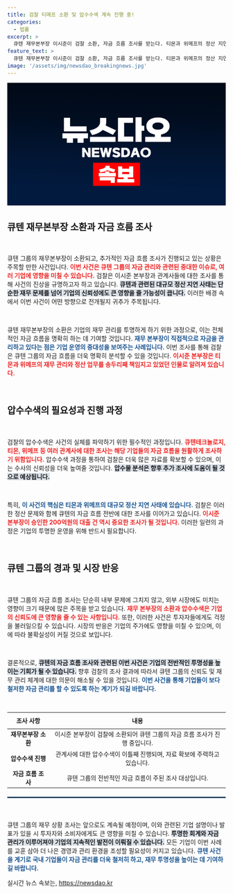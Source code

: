 ```yaml
---
title: 검찰 티메프 소환 및 압수수색 계속 진행 중!
categories:
  - 법률
excerpt: >
  큐텐 재무본부장 이시준이 검찰 소환, 자금 흐름 조사를 받는다. 티몬과 위메프의 정산 지연 사태와 관련해 관계사 압수수색도 진행 중인 가운데, 큐텐 그룹의 재무 상황이 더욱 드러날 전망이다. 클릭해서 자세한 내막을 확인하세요!
feature_text: >
  큐텐 재무본부장 이시준이 검찰 소환, 자금 흐름 조사를 받는다. 티몬과 위메프의 정산 지연 사태와 관련해 관계사 압수수색도 진행 중인 가운데, 큐텐 그룹의 재무 상황이 더욱 드러날 전망이다. 클릭해서 자세한 내막을 확인하세요!
image: '/assets/img/newsdao_breakingnews.jpg'
---
```


<p><img src="/assets/img/newsdao_breakingnews.jpg" alt="implanttips 속보" /></p>

<h2 data-ke-size="size26">큐텐 재무본부장 소환과 자금 흐름 조사</h2>

<p data-ke-size="size16">&nbsp;</p>

<p>큐텐 그룹의 재무본부장이 소환되고, 추가적인 자금 흐름 조사가 진행되고 있는 상황은 주목할 만한 사건입니다. <b><span style="color: #ee2323;">이번 사건은 큐텐 그룹의 자금 관리와 관련된 중대한 이슈로, 여러 기업에 영향을 미칠 수 있습니다.</span></b> 검찰은 이시준 본부장과 관계사들에 대한 조사를 통해 사건의 진상을 규명하고자 하고 있습니다. <b><span style="background-color: #21538527;">큐텐과 관련된 대규모 정산 지연 사태는 단순한 재무 문제를 넘어 기업의 신뢰성에도 큰 영향을 줄 가능성이 큽니다.</span></b> 이러한 배경 속에서 이번 사건이 어떤 방향으로 전개될지 귀추가 주목됩니다.</p>

<p data-ke-size="size16">&nbsp;</p>

<p>큐텐 재무본부장의 소환은 기업의 재무 관리를 투명하게 하기 위한 과정으로, 이는 전체적인 자금 흐름을 명확히 하는 데 기여할 것입니다. <b><span style="color: #1a5490;">재무 본부장이 직접적으로 자금을 관리하고 있다는 점은 기업 운영의 중대성을 보여주는 사례입니다.</span></b> 이번 조사를 통해 검찰은 큐텐 그룹의 자금 흐름을 더욱 명확히 분석할 수 있을 것입니다. <b><span style="color: #ee2323;">이시준 본부장은 티몬과 위메프의 재무 관리와 정산 업무를 송두리째 책임지고 있었던 인물로 알려져 있습니다.</span></b> </p>

<p data-ke-size="size16">&nbsp;</p>

<h2 data-ke-size="size26">압수수색의 필요성과 진행 과정</h2>

<p data-ke-size="size16">&nbsp;</p>

<p>검찰의 압수수색은 사건의 실체를 파악하기 위한 필수적인 과정입니다. <b><span style="color: #ee2323;">큐텐테크놀로지, 티몬, 위메프 등 여러 관계사에 대한 조사는 해당 기업들의 자금 흐름을 원활하게 조사하기 위함입니다.</span></b> 압수수색 과정을 통하여 검찰은 더욱 많은 자료를 확보할 수 있으며, 이는 수사의 신뢰성을 더욱 높여줄 것입니다. <b><span style="background-color: #21538527;">압수물 분석은 향후 추가 조사에 도움이 될 것으로 예상됩니다.</span></b></p>

<p data-ke-size="size16">&nbsp;</p>

<p>특히, <b><span style="color: #1a5490;">이 사건의 핵심은 티몬과 위메프의 대규모 정산 지연 사태에 있습니다.</span></b> 검찰은 이러한 정산 문제와 함께 큐텐의 자금 흐름 전반에 대한 조사를 이어가고 있습니다. <b><span style="color: #ee2323;">이시준 본부장이 승인한 200억원의 대출 건 역시 중요한 조사가 될 것입니다.</span></b> 이러한 일련의 과정은 기업의 투명한 운영을 위해 반드시 필요합니다. </p>

<p data-ke-size="size16">&nbsp;</p>

<h2 data-ke-size="size26">큐텐 그룹의 경과 및 시장 반응</h2>

<p data-ke-size="size16">&nbsp;</p>

<p>큐텐 그룹의 자금 흐름 조사는 단순히 내부 문제에 그치지 않고, 외부 시장에도 미치는 영향이 크기 때문에 많은 주목을 받고 있습니다. <b><span style="color: #ee2323;">재무 본부장의 소환과 압수수색은 기업의 신뢰도에 큰 영향을 줄 수 있는 사항입니다.</span></b> 또한, 이러한 사건은 투자자들에게도 걱정을 불러일으킬 수 있습니다. 시장의 반응은 기업의 주가에도 영향을 미칠 수 있으며, 이에 따라 불확실성이 커질 것으로 보입니다.</p>

<p data-ke-size="size16">&nbsp;</p>

<p>결론적으로, <b><span style="background-color: #21538527;">큐텐의 자금 흐름 조사와 관련된 이번 사건은 기업의 전반적인 투명성을 높이는 기회가 될 수 있습니다.</span></b> 향후 검찰의 조사 결과에 따라서 큐텐 그룹의 신뢰도 및 재무 관리 체계에 대한 의문이 해소될 수 있을 것입니다. <b><span style="color: #1a5490;">이번 사건을 통해 기업들이 보다 철저한 자금 관리를 할 수 있도록 하는 계기가 되길 바랍니다.</span></b></p>

<p data-ke-size="size16">&nbsp;</p>

<table style="width: 100%; border-collapse: collapse;">
    <thead>
        <tr>
            <th style="text-align: center; height: 30px;"><b>조사 사항</b></th>
            <th style="text-align: center; height: 30px;"><b>내용</b></th>
        </tr>
    </thead>
    <tbody>
        <tr>
            <td style="text-align: center; height: 17px;"><b>재무본부장 소환</b></td>
            <td style="text-align: center; height: 17px;">이시준 본부장이 검찰에 소환되어 큐텐 그룹의 자금 흐름 조사가 진행 중입니다.</td>
        </tr>
        <tr>
            <td style="text-align: center; height: 17px;"><b>압수수색 진행</b></td>
            <td style="text-align: center; height: 17px;">관계사에 대한 압수수색이 이틀째 진행되며, 자료 확보에 주력하고 있습니다.</td>
        </tr>
        <tr>
            <td style="text-align: center; height: 17px;"><b>자금 흐름 조사</b></td>
            <td style="text-align: center; height: 17px;">큐텐 그룹의 전반적인 자금 흐름이 주된 조사 대상입니다.</td>
        </tr>
    </tbody>
</table>

<hr style="border: 1px solid #215385; margin-top: 20px; margin-bottom: 20px;" />

<p data-ke-size="size16">&nbsp;</p>

<p>큐텐 그룹의 재무 상황 조사는 앞으로도 계속될 예정이며, 이와 관련된 기업 설명이나 발표가 있을 시 투자자와 소비자에게도 큰 영향을 미칠 수 있습니다. <b><span style="background-color: #21538527;">투명한 회계와 자금 관리가 이루어져야 기업의 지속적인 발전이 이뤄질 수 있습니다.</span></b> 모든 기업이 이번 사례를 교훈 삼아 더 나은 경영과 관리 환경을 조성할 필요성이 커지고 있습니다. <b><span style="color: #1a5490;">큐텐 사건을 계기로 국내 기업들이 자금 관리를 더욱 철저히 하고, 재무 투명성을 높이는 데 기여하길 바랍니다.</span></b></p>
실시간 뉴스 속보는, <a href="https://newsdao.kr" rel="dofollow">https://newsdao.kr</a>


